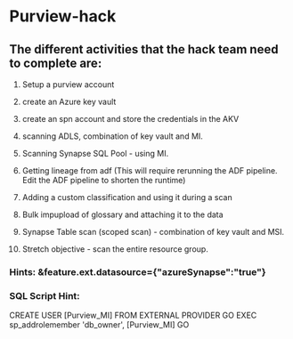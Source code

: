 # Purview-hack

## The different activities that the hack team need to complete are:

1. Setup a purview account
2. create an Azure key vault
3. create an spn account and store the credentials in the AKV
4. scanning ADLS, combination of key vault and MI.
5. Scanning Synapse SQL Pool - using MI.



6. Getting lineage from adf (This will require rerunning the ADF pipeline. Edit the ADF pipeline to shorten the runtime)
7. Adding a custom classification and using it during a scan
8. Bulk impupload of glossary and attaching it to the data
9. Synapse Table scan (scoped scan) - combination of key vault and MSI.
10. Stretch objective - scan the entire resource group. 





### Hints: &feature.ext.datasource={"azureSynapse":"true"}
### SQL Script Hint:

CREATE USER [Purview_MI] FROM EXTERNAL PROVIDER
GO
EXEC sp_addrolemember 'db_owner', [Purview_MI]
GO
